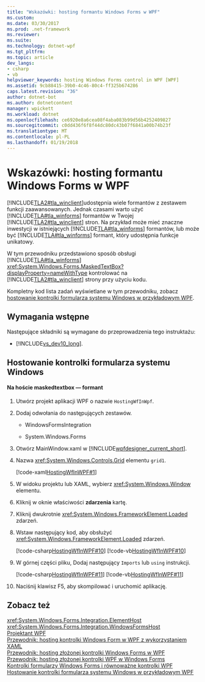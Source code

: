 ```yaml
---
title: "Wskazówki: hosting formantu Windows Forms w WPF"
ms.custom: 
ms.date: 03/30/2017
ms.prod: .net-framework
ms.reviewer: 
ms.suite: 
ms.technology: dotnet-wpf
ms.tgt_pltfrm: 
ms.topic: article
dev_langs:
- csharp
- vb
helpviewer_keywords: hosting Windows Forms control in WPF [WPF]
ms.assetid: 9cb88415-39b0-4c46-80c4-ff325b674286
caps.latest.revision: "36"
author: dotnet-bot
ms.author: dotnetcontent
manager: wpickett
ms.workload: dotnet
ms.openlocfilehash: ce6920e8a6cea08f4aba083b99d56b4252409827
ms.sourcegitcommit: c0dd436f6f8f44dc80dc43b07f6841a00b74b23f
ms.translationtype: MT
ms.contentlocale: pl-PL
ms.lasthandoff: 01/19/2018
---
```

# <a name="walkthrough-hosting-a-windows-forms-control-in-wpf"></a>Wskazówki: hosting formantu Windows Forms w WPF
[!INCLUDE[TLA2#tla_winclient](../../../../includes/tla2sharptla-winclient-md.md)]udostępnia wiele formantów z zestawem funkcji zaawansowanych. Jednak czasami warto użyć [!INCLUDE[TLA#tla_winforms](../../../../includes/tlasharptla-winforms-md.md)] formantów w Twojej [!INCLUDE[TLA2#tla_winclient](../../../../includes/tla2sharptla-winclient-md.md)] stron. Na przykład może mieć znaczne inwestycji w istniejących [!INCLUDE[TLA#tla_winforms](../../../../includes/tlasharptla-winforms-md.md)] formantów, lub może być [!INCLUDE[TLA#tla_winforms](../../../../includes/tlasharptla-winforms-md.md)] formant, który udostępnia funkcje unikatowy.  
  
 W tym przewodniku przedstawiono sposób obsługi [!INCLUDE[TLA#tla_winforms](../../../../includes/tlasharptla-winforms-md.md)] <xref:System.Windows.Forms.MaskedTextBox?displayProperty=nameWithType> kontrolować na [!INCLUDE[TLA2#tla_winclient](../../../../includes/tla2sharptla-winclient-md.md)] strony przy użyciu kodu.  
  
 Kompletny kod lista zadań wyświetlane w tym przewodniku, zobacz [hostowanie kontrolki formularza systemu Windows w przykładowym WPF](http://go.microsoft.com/fwlink/?LinkID=160057).  
  
## <a name="prerequisites"></a>Wymagania wstępne  
 Następujące składniki są wymagane do przeprowadzenia tego instruktażu:  
  
-   [!INCLUDE[vs_dev10_long](../../../../includes/vs-dev10-long-md.md)].  
  
## <a name="hosting-the-windows-forms-control"></a>Hostowanie kontrolki formularza systemu Windows  
  
#### <a name="to-host-the-maskedtextbox-control"></a>Na hoście maskedtextbox — formant  
  
1.  Utwórz projekt aplikacji WPF o nazwie `HostingWfInWpf`.  
  
2.  Dodaj odwołania do następujących zestawów.  
  
    -   WindowsFormsIntegration  
  
    -   System.Windows.Forms  
  
3.  Otwórz MainWindow.xaml w [!INCLUDE[wpfdesigner_current_short](../../../../includes/wpfdesigner-current-short-md.md)].  
  
4.  Nazwa <xref:System.Windows.Controls.Grid> elementu `grid1`.  
  
     [!code-xaml[HostingWfInWPF#1](../../../../samples/snippets/csharp/VS_Snippets_Wpf/HostingWfInWPF/CSharp/HostingWfInWPF/Window1.xaml#1)]  
  
5.  W widoku projektu lub XAML, wybierz <xref:System.Windows.Window> elementu.  
  
6.  Kliknij w oknie właściwości **zdarzenia** kartę.  
  
7.  Kliknij dwukrotnie <xref:System.Windows.FrameworkElement.Loaded> zdarzeń.  
  
8.  Wstaw następujący kod, aby obsłużyć <xref:System.Windows.FrameworkElement.Loaded> zdarzeń.  
  
     [!code-csharp[HostingWfInWPF#10](../../../../samples/snippets/csharp/VS_Snippets_Wpf/HostingWfInWPF/CSharp/HostingWfInWPF/Window1.xaml.cs#10)]
     [!code-vb[HostingWfInWPF#10](../../../../samples/snippets/visualbasic/VS_Snippets_Wpf/HostingWfInWPF/VisualBasic/HostingWfInWpf/Window1.xaml.vb#10)]  
  
9. W górnej części pliku, Dodaj następujący `Imports` lub `using` instrukcji.  
  
     [!code-csharp[HostingWfInWPF#11](../../../../samples/snippets/csharp/VS_Snippets_Wpf/HostingWfInWPF/CSharp/HostingWfInWPF/Window1.xaml.cs#11)]
     [!code-vb[HostingWfInWPF#11](../../../../samples/snippets/visualbasic/VS_Snippets_Wpf/HostingWfInWPF/VisualBasic/HostingWfInWpf/Window1.xaml.vb#11)]  
  
10. Naciśnij klawisz F5, aby skompilować i uruchomić aplikację.  
  
## <a name="see-also"></a>Zobacz też  
 <xref:System.Windows.Forms.Integration.ElementHost>  
 <xref:System.Windows.Forms.Integration.WindowsFormsHost>  
 [Projektant WPF](http://msdn.microsoft.com/library/c6c65214-8411-4e16-b254-163ed4099c26)  
 [Przewodnik: hosting kontrolki Windows Form w WPF z wykorzystaniem XAML](../../../../docs/framework/wpf/advanced/walkthrough-hosting-a-windows-forms-control-in-wpf-by-using-xaml.md)  
 [Przewodnik: hosting złożonej kontrolki Windows Forms w WPF](../../../../docs/framework/wpf/advanced/walkthrough-hosting-a-windows-forms-composite-control-in-wpf.md)  
 [Przewodnik: hosting złożonej kontrolki WPF w Windows Forms](../../../../docs/framework/wpf/advanced/walkthrough-hosting-a-wpf-composite-control-in-windows-forms.md)  
 [Kontrolki formularzy Windows Forms i równoważne kontrolki WPF](../../../../docs/framework/wpf/advanced/windows-forms-controls-and-equivalent-wpf-controls.md)  
 [Hostowanie kontrolki formularza systemu Windows w przykładowym WPF](http://go.microsoft.com/fwlink/?LinkID=160057)
